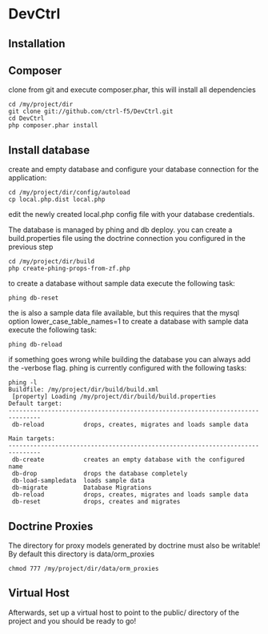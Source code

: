 DevCtrl
=======================

Installation
------------

Composer
--------
clone from git and execute composer.phar, this will install all dependencies

    cd /my/project/dir
    git clone git://github.com/ctrl-f5/DevCtrl.git
    cd DevCtrl
    php composer.phar install

Install database
----------------
create and empty database and configure your database connection for the application:

    cd /my/project/dir/config/autoload
    cp local.php.dist local.php

edit the newly created local.php config file with your database credentials.

The database is managed by phing and db deploy.
you can create a build.properties file using the doctrine connection you configured
in the previous step

    cd /my/project/dir/build
    php create-phing-props-from-zf.php

to create a database without sample data execute the following task:

    phing db-reset

the is also a sample data file available, but this requires that the mysql option
    lower_case_table_names=1
to create a database with sample data execute the following task:

    phing db-reload

if something goes wrong while building the database you can always add the -verbose flag.
phing is currently configured with the following tasks:

    phing -l
    Buildfile: /my/project/dir/build/build.xml
     [property] Loading /my/project/dir/build/build.properties
    Default target:
    -------------------------------------------------------------------------------
     db-reload           drops, creates, migrates and loads sample data

    Main targets:
    -------------------------------------------------------------------------------
     db-create           creates an empty database with the configured name
     db-drop             drops the database completely
     db-load-sampledata  loads sample data
     db-migrate          Database Migrations
     db-reload           drops, creates, migrates and loads sample data
     db-reset            drops, creates and migrates

Doctrine Proxies
------------
The directory for proxy models generated by doctrine must also be writable!
By default this directory is data/orm_proxies

    chmod 777 /my/project/dir/data/orm_proxies

Virtual Host
------------
Afterwards, set up a virtual host to point to the public/ directory of the
project and you should be ready to go!
